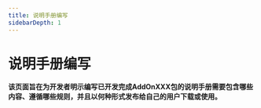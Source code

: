 ```yaml
---
title: 说明手册编写
sidebarDepth: 1
---
```

# 说明手册编写

**该页面旨在为开发者明示编写已开发完成AddOnXXX包的说明手册需要包含哪些内容、遵循哪些规则，并且以何种形式发布给自己的用户下载或使用。**

